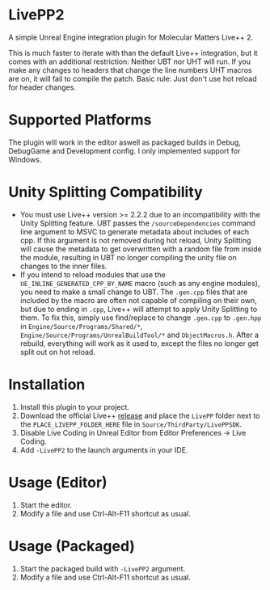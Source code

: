 # LivePP2
A simple Unreal Engine integration plugin for Molecular Matters Live++ 2.  

This is much faster to iterate with than the default Live++ integration, but it comes with an additional restriction: Neither UBT nor UHT will run. If you make any changes to headers that change the line numbers UHT macros are on, it will fail to compile the patch. Basic rule: Just don't use hot reload for header changes.

# Supported Platforms
The plugin will work in the editor aswell as packaged builds in Debug, DebugGame and Development config. I only implemented support for Windows.

# Unity Splitting Compatibility
- You must use Live++ version >= 2.2.2 due to an incompatibility with the Unity Splitting feature. UBT passes the `/sourceDependencies` command line argument to MSVC to generate metadata about includes of each cpp. If this argument is not removed during hot reload, Unity Splitting will cause the metadata to get overwritten with a random file from inside the module, resulting in UBT no longer compiling the unity file on changes to the inner files.
- If you intend to reload modules that use the `UE_INLINE_GENERATED_CPP_BY_NAME` macro (such as any engine modules), you need to make a small change to UBT. The `.gen.cpp` files that are included by the macro are often not capable of compiling on their own, but due to ending in `.cpp`, Live++ will attempt to apply Unity Splitting to them. To fix this, simply use find/replace to change `.gen.cpp` to `.gen.hpp` in `Engine/Source/Programs/Shared/*`, `Engine/Source/Programs/UnrealBuildTool/*` and `ObjectMacros.h`. After a rebuild, everything will work as it used to, except the files no longer get split out on hot reload.

# Installation
1) Install this plugin to your project.
2) Download the official Live++ [release](https://liveplusplus.tech/releases.html) and place the `LivePP` folder next to the `PLACE_LIVEPP_FOLDER_HERE` file in `Source/ThirdParty/LivePPSDK`.
3) Disable Live Coding in Unreal Editor from Editor Preferences -> Live Coding.
4) Add `-LivePP2` to the launch arguments in your IDE.

# Usage (Editor)
1) Start the editor.
2) Modify a file and use Ctrl-Alt-F11 shortcut as usual.

# Usage (Packaged)
1) Start the packaged build with `-LivePP2` argument.
2) Modify a file and use Ctrl-Alt-F11 shortcut as usual.
